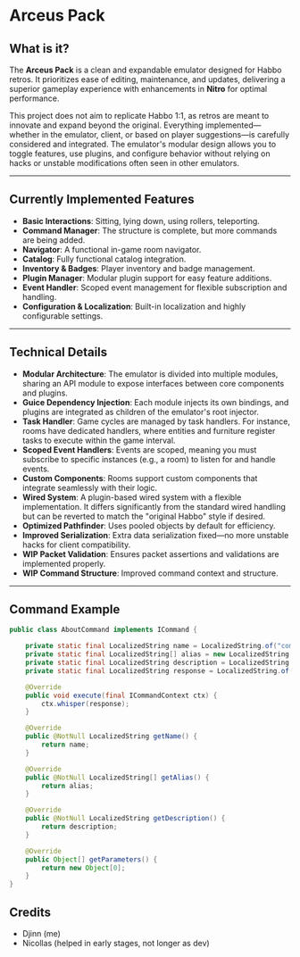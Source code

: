 # Arceus Pack

## What is it?

The **Arceus Pack** is a clean and expandable emulator designed for Habbo retros. It prioritizes ease of editing, maintenance, and updates, delivering a superior gameplay experience with enhancements in **Nitro** for optimal performance.

This project does not aim to replicate Habbo 1:1, as retros are meant to innovate and expand beyond the original. Everything implemented—whether in the emulator, client, or based on player suggestions—is carefully considered and integrated. The emulator's modular design allows you to toggle features, use plugins, and configure behavior without relying on hacks or unstable modifications often seen in other emulators.

---

## Currently Implemented Features

- **Basic Interactions**: Sitting, lying down, using rollers, teleporting.
- **Command Manager**: The structure is complete, but more commands are being added.
- **Navigator**: A functional in-game room navigator.
- **Catalog**: Fully functional catalog integration.
- **Inventory & Badges**: Player inventory and badge management.
- **Plugin Manager**: Modular plugin support for easy feature additions.
- **Event Handler**: Scoped event management for flexible subscription and handling.
- **Configuration & Localization**: Built-in localization and highly configurable settings.

---

## Technical Details

- **Modular Architecture**: The emulator is divided into multiple modules, sharing an API module to expose interfaces between core components and plugins.
- **Guice Dependency Injection**: Each module injects its own bindings, and plugins are integrated as children of the emulator's root injector.
- **Task Handler**: Game cycles are managed by task handlers. For instance, rooms have dedicated handlers, where entities and furniture register tasks to execute within the game interval.
- **Scoped Event Handlers**: Events are scoped, meaning you must subscribe to specific instances (e.g., a room) to listen for and handle events.
- **Custom Components**: Rooms support custom components that integrate seamlessly with their logic.
- **Wired System**: A plugin-based wired system with a flexible implementation. It differs significantly from the standard wired handling but can be reverted to match the "original Habbo" style if desired.
- **Optimized Pathfinder**: Uses pooled objects by default for efficiency.
- **Improved Serialization**: Extra data serialization fixed—no more unstable hacks for client compatibility.
- **WIP Packet Validation**: Ensures packet assertions and validations are implemented properly.
- **WIP Command Structure**: Improved command context and structure.

---

## Command Example

```java
public class AboutCommand implements ICommand {

    private static final LocalizedString name = LocalizedString.of("command.about.name");
    private static final LocalizedString[] alias = new LocalizedString[]{};
    private static final LocalizedString description = LocalizedString.of("command.about.description");
    private static final LocalizedString response = LocalizedString.of("command.about.response", "hello world!");

    @Override
    public void execute(final ICommandContext ctx) {
        ctx.whisper(response);
    }

    @Override
    public @NotNull LocalizedString getName() {
        return name;
    }

    @Override
    public @NotNull LocalizedString[] getAlias() {
        return alias;
    }

    @Override
    public @NotNull LocalizedString getDescription() {
        return description;
    }

    @Override
    public Object[] getParameters() {
        return new Object[0];
    }
}
```
## Credits
- Djinn (me)
- Nicollas (helped in early stages, not longer as dev)
